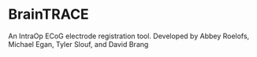 # BrainTRACE
An IntraOp ECoG electrode registration tool. Developed by Abbey Roelofs, Michael Egan, Tyler Slouf, and David Brang
